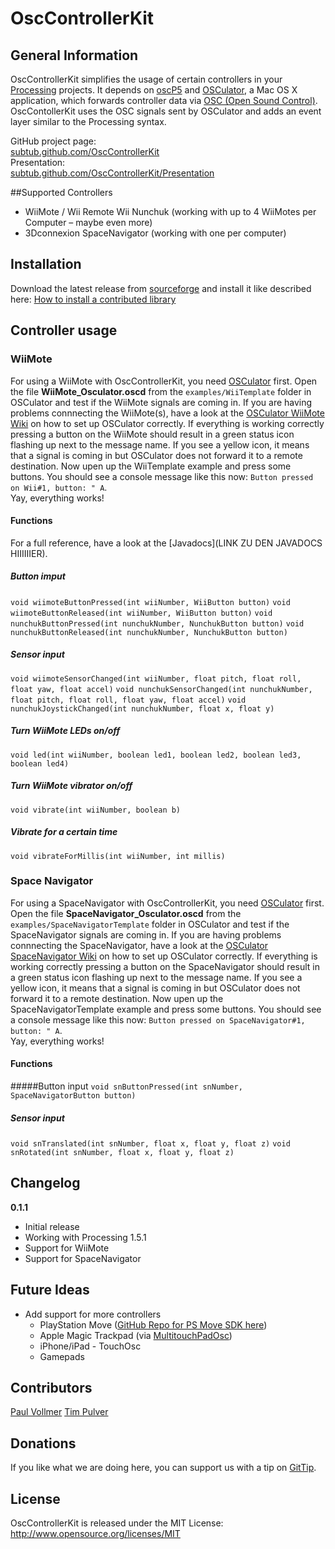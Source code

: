 # OscControllerKit  

## General Information  
OscControllerKit simplifies the usage of certain controllers in your [Processing](processing.org) projects. It depends on [oscP5](http://www.sojamo.de/libraries/oscP5/) and [OSCulator](http://www.osculator.net), a Mac OS X application, which forwards controller data via [OSC (Open Sound Control)](http://opensoundcontrol.org/introduction-osc). OscContollerKit uses the OSC signals sent by OSCulator and adds an event layer similar to the Processing syntax.

GitHub project page:  
[subtub.github.com/OscControllerKit](http://subtub.github.com/OscControllerKit)    
Presentation:  
[subtub.github.com/OscControllerKit/Presentation](http://subtub.github.com/OscControllerKit/Presentation)  

##Supported Controllers
- WiiMote / Wii Remote Wii Nunchuk (working with up to 4 WiiMotes per Computer – maybe even more)
- 3Dconnexion SpaceNavigator (working with one per computer)

## Installation
Download the latest release from [sourceforge](https://sourceforge.net/projects/osckit/files/) and install it like described here: [How to install a contributed library](http://wiki.processing.org/w/How_to_Install_a_Contributed_Library)

## Controller usage

### WiiMote
For using a WiiMote with OscControllerKit, you need [OSCulator](http://www.osculator.net) first. Open the file **WiiMote_Osculator.oscd** from the `examples/WiiTemplate` folder in OSCulator and test if the WiiMote signals are coming in. If you are having problems connnecting the WiiMote(s), have a look at the [OSCulator WiiMote Wiki](http://www.osculator.net/doc/faq:wiimote) on how to set up OSCulator correctly. 
If everything is working correctly pressing a button on the WiiMote should result in a green status icon flashing up next to the message name. If you see a yellow icon, it means that a signal is coming in but OSCulator does not forward it to a remote destination.
Now upen up the WiiTemplate example and press some buttons. You should see a console message like this now: `Button pressed on Wii#1, button: " A`.  
Yay, everything works!

#### Functions
For a full reference, have a look at the [Javadocs](LINK ZU DEN JAVADOCS HIIIIIIER).

##### Button imput
`void wiimoteButtonPressed(int wiiNumber, WiiButton button)`
`void wiimoteButtonReleased(int wiiNumber, WiiButton button)`
`void nunchukButtonPressed(int nunchukNumber, NunchukButton button)`
`void nunchukButtonReleased(int nunchukNumber, NunchukButton button)`

##### Sensor input
`void wiimoteSensorChanged(int wiiNumber, float pitch, float roll, float yaw, float accel)`
`void nunchukSensorChanged(int nunchukNumber, float pitch, float roll, float yaw, float accel)`
`void nunchukJoystickChanged(int nunchukNumber, float x, float y)`

##### Turn WiiMote LEDs on/off
`void led(int wiiNumber, boolean led1, boolean led2, boolean led3, boolean led4)`

##### Turn WiiMote vibrator on/off
`void vibrate(int wiiNumber, boolean b)`

##### Vibrate for a certain time
`void vibrateForMillis(int wiiNumber, int millis)`

### Space Navigator
For using a SpaceNavigator with OscControllerKit, you need [OSCulator](http://www.osculator.net) first. Open the file **SpaceNavigator_Osculator.oscd** from the `examples/SpaceNavigatorTemplate` folder in OSCulator and test if the SpaceNavigator signals are coming in. If you are having problems connnecting the SpaceNavigator, have a look at the [OSCulator SpaceNavigator Wiki](http://www.osculator.net/doc/manual:spacenavigator) on how to set up OSCulator correctly. 
If everything is working correctly pressing a button on the SpaceNavigator should result in a green status icon flashing up next to the message name. If you see a yellow icon, it means that a signal is coming in but OSCulator does not forward it to a remote destination.
Now upen up the SpaceNavigatorTemplate example and press some buttons. You should see a console message like this now: `Button pressed on SpaceNavigator#1, button: " A`.  
Yay, everything works!
 
#### Functions

#####Button input
`void snButtonPressed(int snNumber, SpaceNavigatorButton button)`

##### Sensor input
`void snTranslated(int snNumber, float x, float y, float z)`
`void snRotated(int snNumber, float x, float y, float z)`

## Changelog  
**0.1.1**  
- Initial release
- Working with Processing 1.5.1
- Support for WiiMote
- Support for SpaceNavigator
 
## Future Ideas
- Add support for more controllers
  - PlayStation Move ([GitHub Repo for PS Move SDK here](https://github.com/thp/psmoveapi))  
  - Apple Magic Trackpad (via [MultitouchPadOsc](https://github.com/wrongentertainment/MultitouchPadOsc/)) 
  - iPhone/iPad - TouchOsc  
  - Gamepads  

## Contributors  
[Paul Vollmer](http://wrong-entertainment.com)
[Tim Pulver](http://timpulver.de)

## Donations
If you like what we are doing here, you can support us with a tip on [GitTip](https://www.gittip.com/sub_tub/).

## License  
OscControllerKit is released under the MIT License: http://www.opensource.org/licenses/MIT    
